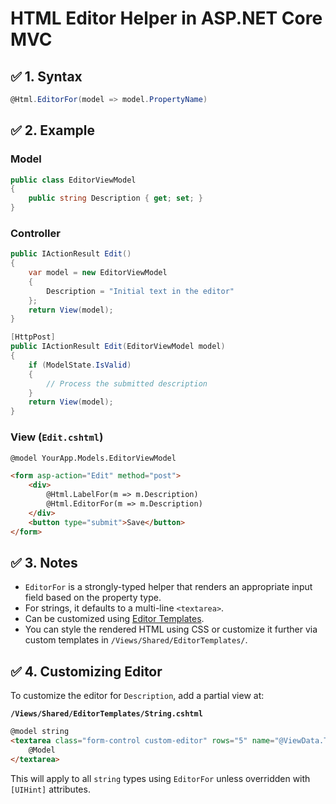 # HTML Editor Helper in ASP.NET Core MVC

## ✅ 1. Syntax

```csharp
@Html.EditorFor(model => model.PropertyName)
```

## ✅ 2. Example

### Model

```csharp
public class EditorViewModel
{
    public string Description { get; set; }
}
```

### Controller

```csharp
public IActionResult Edit()
{
    var model = new EditorViewModel
    {
        Description = "Initial text in the editor"
    };
    return View(model);
}

[HttpPost]
public IActionResult Edit(EditorViewModel model)
{
    if (ModelState.IsValid)
    {
        // Process the submitted description
    }
    return View(model);
}
```

### View (`Edit.cshtml`)

```html
@model YourApp.Models.EditorViewModel

<form asp-action="Edit" method="post">
    <div>
        @Html.LabelFor(m => m.Description)
        @Html.EditorFor(m => m.Description)
    </div>
    <button type="submit">Save</button>
</form>
```

## ✅ 3. Notes

- `EditorFor` is a strongly-typed helper that renders an appropriate input field based on the property type.
- For strings, it defaults to a multi-line `<textarea>`.
- Can be customized using [Editor Templates](https://learn.microsoft.com/en-us/aspnet/core/mvc/views/overview#editor-templates).
- You can style the rendered HTML using CSS or customize it further via custom templates in `/Views/Shared/EditorTemplates/`.

## ✅ 4. Customizing Editor

To customize the editor for `Description`, add a partial view at:

**`/Views/Shared/EditorTemplates/String.cshtml`**

```html
@model string
<textarea class="form-control custom-editor" rows="5" name="@ViewData.TemplateInfo.GetFullHtmlFieldName("")">
    @Model
</textarea>
```

This will apply to all `string` types using `EditorFor` unless overridden with `[UIHint]` attributes.